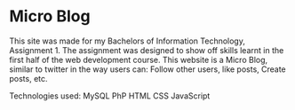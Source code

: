 # Micro Blog
This site was made for my Bachelors of Information Technology, Assignment 1.
The assignment was designed to show off skills learnt in the first half of the web development course.
This website is a Micro Blog, similar to twitter in the way users can: Follow other users, like posts, Create posts, etc.

Technologies used:
MySQL
PhP
HTML
CSS
JavaScript
